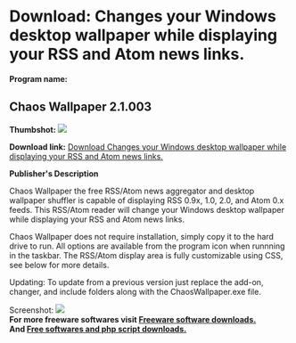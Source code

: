 # Download: Changes your Windows desktop wallpaper while displaying your RSS and Atom news links.

**Program name:**

## Chaos Wallpaper 2.1.003

  
**Thumbshot:** ![](http://www.freewarefiles.com/screenshot/chaoswallpaper_md.gif)   
  
**Download link:** [Download Changes your Windows desktop wallpaper while displaying your RSS and Atom news links.](http://freesoftwares.boysofts.com/Chaos-Wallpaper_program_20434.html)  
  


**Publisher's Description**  
  


Chaos Wallpaper the free RSS/Atom news aggregator and desktop wallpaper shuffler is capable of displaying RSS 0.9x, 1.0, 2.0, and Atom 0.x feeds. This RSS/Atom reader will change your Windows desktop wallpaper while displaying your RSS and Atom news links. 

Chaos Wallpaper does not require installation, simply copy it to the hard drive to run. All options are available from the program icon when runnning in the taskbar. The RSS/Atom display area is fully customizable using CSS, see below for more details.

Updating: To update from a previous version just replace the add-on, changer, and include folders along with the ChaosWallpaper.exe file.

  
  
Screenshot: ![](http://www.freewarefiles.com/screenshot/chaoswallpaper.gif)   
**For more freeware softwares visit [Freeware software downloads.](http://freesoftwares.boysofts.com/)**   
**And [Free softwares and php script downloads.](http://www.boysofts.com/)**
